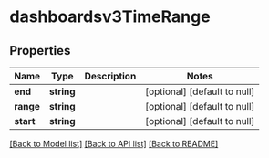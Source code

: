 # dashboardsv3TimeRange

## Properties
Name | Type | Description | Notes
------------ | ------------- | ------------- | -------------
**end** | **string** |  | [optional] [default to null]
**range** | **string** |  | [optional] [default to null]
**start** | **string** |  | [optional] [default to null]

[[Back to Model list]](../README.md#documentation-for-models) [[Back to API list]](../README.md#documentation-for-api-endpoints) [[Back to README]](../README.md)


